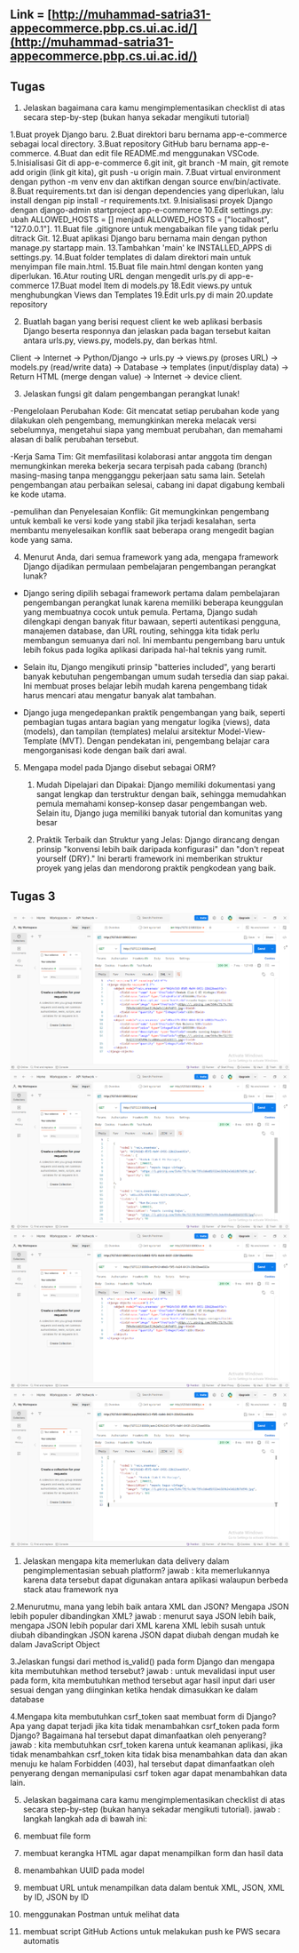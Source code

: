## Link = [http://muhammad-satria31-appecommerce.pbp.cs.ui.ac.id/](http://muhammad-satria31-appecommerce.pbp.cs.ui.ac.id/)

## Tugas

1. Jelaskan bagaimana cara kamu mengimplementasikan checklist di atas secara step-by-step (bukan hanya sekadar mengikuti tutorial)

1.Buat proyek Django baru.
2.Buat direktori baru bernama app-e-commerce sebagai local directory.
3.Buat repository GitHub baru bernama app-e-commerce.
4.Buat dan edit file README.md menggunakan VSCode.
5.Inisialisasi Git di app-e-commerce 
6.git init, git branch -M main, git remote add origin (link git kita), git push -u origin main.
7.Buat virtual environment dengan python -m venv env dan aktifkan dengan source env/bin/activate.
8.Buat requirements.txt dan isi dengan dependencies yang diperlukan, lalu install dengan pip install -r requirements.txt.
9.Inisialisasi proyek Django dengan django-admin startproject app-e-commerce
10.Edit settings.py: ubah ALLOWED_HOSTS = [] menjadi ALLOWED_HOSTS = ["localhost", "127.0.0.1"].
11.Buat file .gitignore untuk mengabaikan file yang tidak perlu ditrack Git.
12.Buat aplikasi Django baru bernama main dengan python manage.py startapp main.
13.Tambahkan 'main' ke INSTALLED_APPS di settings.py.
14.Buat folder templates di dalam direktori main untuk menyimpan file main.html.
15.Buat file main.html dengan konten yang diperlukan.
16.Atur routing URL dengan mengedit urls.py di app-e-commerce
17.Buat model Item di models.py
18.Edit views.py untuk menghubungkan Views dan Templates
19.Edit urls.py di main
20.update repository 

2. Buatlah bagan yang berisi request client ke web aplikasi berbasis Django beserta responnya dan jelaskan pada bagan tersebut kaitan antara urls.py, views.py, models.py, dan berkas html.

Client -> Internet -> Python/Django -> urls.py -> views.py (proses URL) -> models.py (read/write data) -> Database -> templates (input/display data) -> Return HTML (merge dengan value) -> Internet -> device client.

3. Jelaskan fungsi git dalam pengembangan perangkat lunak!

-Pengelolaan Perubahan Kode: Git mencatat setiap perubahan kode yang dilakukan oleh pengembang, memungkinkan mereka melacak versi sebelumnya, mengetahui siapa yang membuat perubahan, dan memahami alasan di balik perubahan tersebut.

-Kerja Sama Tim: Git memfasilitasi kolaborasi antar anggota tim dengan memungkinkan mereka bekerja secara terpisah pada cabang (branch) masing-masing tanpa mengganggu pekerjaan satu sama lain. Setelah pengembangan atau perbaikan selesai, cabang ini dapat digabung kembali ke kode utama.

-pemulihan dan Penyelesaian Konflik: Git memungkinkan pengembang untuk kembali ke versi kode yang stabil jika terjadi kesalahan, serta membantu menyelesaikan konflik saat beberapa orang mengedit bagian kode yang sama.

4. Menurut Anda, dari semua framework yang ada, mengapa framework Django dijadikan permulaan pembelajaran pengembangan perangkat lunak?

- Django sering dipilih sebagai framework pertama dalam pembelajaran pengembangan perangkat lunak karena memiliki beberapa keunggulan yang membuatnya cocok untuk pemula. Pertama, Django sudah dilengkapi dengan banyak fitur bawaan, seperti autentikasi pengguna, manajemen database, dan URL routing, sehingga kita tidak perlu membangun semuanya dari nol. Ini membantu pengembang baru untuk lebih fokus pada logika aplikasi daripada hal-hal teknis yang rumit.

- Selain itu, Django mengikuti prinsip "batteries included", yang berarti banyak kebutuhan pengembangan umum sudah tersedia dan siap pakai. Ini membuat proses belajar lebih mudah karena pengembang tidak harus mencari atau mengatur banyak alat tambahan.

- Django juga mengedepankan praktik pengembangan yang baik, seperti pembagian tugas antara bagian yang mengatur logika (views), data (models), dan tampilan (templates) melalui arsitektur Model-View-Template (MVT). Dengan pendekatan ini, pengembang belajar cara mengorganisasi kode dengan baik dari awal.

5. Mengapa model pada Django disebut sebagai ORM?
    1. Mudah Dipelajari dan Dipakai:
    Django memiliki dokumentasi yang sangat lengkap dan terstruktur dengan baik, sehingga memudahkan pemula memahami konsep-konsep dasar pengembangan web. Selain itu, Django juga memiliki banyak tutorial dan komunitas yang besar    

    2. Praktik Terbaik dan Struktur yang Jelas:
    Django dirancang dengan prinsip "konvensi lebih baik daripada konfigurasi" dan "don't repeat yourself (DRY)." Ini berarti framework ini memberikan struktur proyek yang jelas dan mendorong praktik pengkodean yang baik. 


## Tugas 3


![xml](image.png)
![json](image-1.png)
![xml id](image-2.png)
![json id](image-3.png)

1. Jelaskan mengapa kita memerlukan data delivery dalam pengimplementasian sebuah platform?
jawab : kita memerlukannya karena data tersebut dapat digunakan antara aplikasi walaupun berbeda stack atau framework nya

2.Menurutmu, mana yang lebih baik antara XML dan JSON? Mengapa JSON lebih populer dibandingkan XML?
jawab : menurut saya JSON lebih baik, mengapa JSON lebih popular dari XML karena XML lebih susah untuk diubah dibandingkan JSON karena JSON dapat diubah dengan mudah ke dalam JavaScript Object 

3.Jelaskan fungsi dari method is_valid() pada form Django dan mengapa kita membutuhkan method tersebut?
jawab : untuk mevalidasi input user pada form, kita membutuhkan method tersebut agar hasil input dari user sesuai dengan yang diinginkan ketika hendak dimasukkan ke dalam database

4.Mengapa kita membutuhkan csrf_token saat membuat form di Django? Apa yang dapat terjadi jika kita tidak menambahkan csrf_token pada form Django? Bagaimana hal tersebut dapat dimanfaatkan oleh penyerang?
jawab : kita membutuhkan csrf_token karena untuk keamanan aplikasi, jika tidak menambahkan csrf_token kita tidak bisa menambahkan data dan akan menuju ke halam Forbidden (403), hal tersebut dapat dimanfaatkan oleh penyerang dengan memanipulasi csrf token agar dapat menambahkan data lain.

5. Jelaskan bagaimana cara kamu mengimplementasikan checklist di atas secara step-by-step (bukan hanya sekadar mengikuti tutorial).
jawab : langkah langkah ada di bawah ini:

1. membuat file form
2. membuat kerangka HTML agar dapat menampilkan form dan hasil data
3. menambahkan UUID pada model
4. membuat URL untuk menampilkan data dalam bentuk XML, JSON, XML by ID, JSON by ID
5. menggunakan Postman untuk melihat data
6. membuat script GitHub Actions untuk melakukan push ke PWS secara automatis



